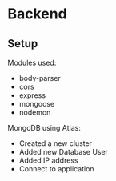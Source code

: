 # Backend

## Setup

Modules used:

- body-parser
- cors
- express
- mongoose
- nodemon

MongoDB using Atlas:

- Created a new cluster
- Added new Database User
- Added IP address
- Connect to application
